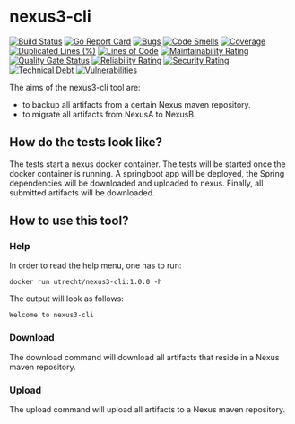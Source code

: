 # nexus3-cli

[![Build Status](https://travis-ci.org/030/nexus3-cli.svg?branch=master)](https://travis-ci.org/030/nexus3-cli)
[![Go Report Card](https://goreportcard.com/badge/github.com/030/nexus3-cli)](https://goreportcard.com/report/github.com/030/nexus3-cli)
[![Bugs](https://sonarcloud.io/api/project_badges/measure?project=030_nexus3-cli&metric=bugs)](https://sonarcloud.io/dashboard?id=030_nexus3-cli)
[![Code Smells](https://sonarcloud.io/api/project_badges/measure?project=030_nexus3-cli&metric=code_smells)](https://sonarcloud.io/dashboard?id=030_nexus3-cli)
[![Coverage](https://sonarcloud.io/api/project_badges/measure?project=030_nexus3-cli&metric=coverage)](https://sonarcloud.io/dashboard?id=030_nexus3-cli)
[![Duplicated Lines (%)](https://sonarcloud.io/api/project_badges/measure?project=030_nexus3-cli&metric=duplicated_lines_density)](https://sonarcloud.io/dashboard?id=030_nexus3-cli)
[![Lines of Code](https://sonarcloud.io/api/project_badges/measure?project=030_nexus3-cli&metric=ncloc)](https://sonarcloud.io/dashboard?id=030_nexus3-cli)
[![Maintainability Rating](https://sonarcloud.io/api/project_badges/measure?project=030_nexus3-cli&metric=sqale_rating)](https://sonarcloud.io/dashboard?id=030_nexus3-cli)
[![Quality Gate Status](https://sonarcloud.io/api/project_badges/measure?project=030_nexus3-cli&metric=alert_status)](https://sonarcloud.io/dashboard?id=030_nexus3-cli)
[![Reliability Rating](https://sonarcloud.io/api/project_badges/measure?project=030_nexus3-cli&metric=reliability_rating)](https://sonarcloud.io/dashboard?id=030_nexus3-cli)
[![Security Rating](https://sonarcloud.io/api/project_badges/measure?project=030_nexus3-cli&metric=security_rating)](https://sonarcloud.io/dashboard?id=030_nexus3-cli)
[![Technical Debt](https://sonarcloud.io/api/project_badges/measure?project=030_nexus3-cli&metric=sqale_index)](https://sonarcloud.io/dashboard?id=030_nexus3-cli)
[![Vulnerabilities](https://sonarcloud.io/api/project_badges/measure?project=030_nexus3-cli&metric=vulnerabilities)](https://sonarcloud.io/dashboard?id=030_nexus3-cli)

The aims of the nexus3-cli tool are:
 * to backup all artifacts from a certain Nexus maven repository.
 * to migrate all artifacts from NexusA to NexusB.

## How do the tests look like?

The tests start a nexus docker container. The tests will be started once
the docker container is running. A springboot app will be deployed,
the Spring dependencies will be downloaded and uploaded to nexus. Finally,
all submitted artifacts will be downloaded.

## How to use this tool?

### Help

In order to read the help menu, one has to run:

```
docker run utrecht/nexus3-cli:1.0.0 -h
```

The output will look as follows:

```
Welcome to nexus3-cli
```

### Download

The download command will download all artifacts that reside in a Nexus maven
repository.

### Upload

The upload command will upload all artifacts to a Nexus maven repository.
